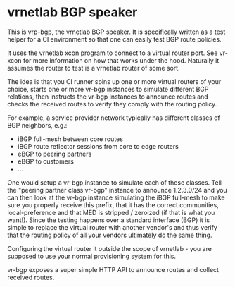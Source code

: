vrnetlab BGP speaker
====================
This is vrp-bgp, the vrnetlab BGP speaker. It is specifically written as a test
helper for a CI environment so that one can easily test BGP route policies.

It uses the vrnetlab xcon program to connect to a virtual router port. See
vr-xcon for more information on how that works under the hood. Naturally it
assumes the router to test is a vrnetlab router of some sort.

The idea is that you CI runner spins up one or more virtual routers of your
choice, starts one or more vr-bgp instances to simulate different BGP
relations, then instructs the vr-bgp instances to announce routes and checks
the received routes to verify they comply with the routing policy.

For example, a service provider network typically has different classes of BGP
neighbors, e.g.:

 * iBGP full-mesh between core routes
 * iBGP route reflector sessions from core to edge routers
 * eBGP to peering partners
 * eBGP to customers
 * ...

One would setup a vr-bgp instance to simulate each of these classes. Tell the
"peering partner class vr-bgp" instance to announce 1.2.3.0/24 and you can then
look at the vr-bgp instance simulating the iBGP full-mesh to make sure you
properly receive this prefix, that it has the correct communities,
local-preference and that MED is stripped / zeroized (if that is what you
want!). Since the testing happens over a standard interface (BGP) it is simple
to replace the virtual router with another vendor's and thus verify that the
routing policy of all your vendors ultimately do the same thing.

Configuring the virtual router it outside the scope of vrnetlab - you are
supposed to use your normal provisioning system for this.

vr-bgp exposes a super simple HTTP API to announce routes and collect received
routes.
